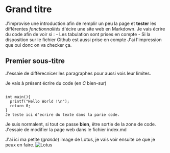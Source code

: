 # Grand titre

J'improvise une introduction afin de remplir un peu la page et **tester** les différentes *fonctionnalités* d'écire une site web en Markdown. Je vais écrire du code afin de voir si :
    - Les tabulation sont prises en compte
    - Si la disposition sur le fichier Github est aussi prise en compte
J'ai l'impression que oui donc on va checker ça.

## Premier sous-titre

J'essaie de différecnicer les paragraphes pour aussi vois leur limites.

Je vais à présent écrire du code (en *C* bien-sur)

```#include <stdio.h>

int main(){
  printf("Hello World !\n");
  return 0;
}
Je teste ici d'ecrire du texte dans la parie code.
```
Je suis normalent, si tout ce passe **bien**, être sortie de la zone de code.
J'essaie de modifier la page web dans le fichier index.md


J'ai ici ma petite (*grande*) image de Lotus, je vais voir ensuite ce que je peux en faire.
![Lotus](http://www.site-du-jour.com/images2018/dossiers/lotus.jpg)
